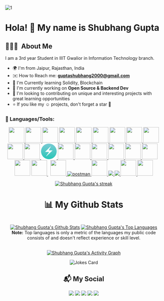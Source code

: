 ![1](https://user-images.githubusercontent.com/79959361/196464843-7fa515dc-2397-426c-86f5-498f8089486b.png)

Hola! 👋 My name is Shubhang Gupta
==================================

## 👨🏻‍💻 &nbsp;About Me

I am a 3rd year Student in IIIT Gwalior in Information Technology branch.

* 🌍  I'm from Jaipur, Rajasthan, India
* ✉️  How to Reach me: **[guptashubhang2000@gmail.com](mailto:guptashubhang2000@gmail.com)**
* 🧠  I'm Currently learning Solidity, Blockchain
* 🔭  I'm currently working on **Open Source & Backend Dev**
* 🤝  I'm looking to contributing on unique and interesting projects with great learning opportunities
* ⭐  If you like my ☺️ projects, don't forget a star 🌟

### 🚀 Languages/Tools:

<p align="center"> 
    <a href="https://reactjs.org/" target="_blank"> <img src="https://cdn.jsdelivr.net/gh/devicons/devicon/icons/react/react-original.svg" width="50px" height="50px"/> </a>
    <a href="https://redux.js.org/" target="_blank"> <img src="https://cdn.jsdelivr.net/gh/devicons/devicon/icons/redux/redux-original.svg" width="50px" height="50px"/> </a>
    <a href="https://nextjs.org/" target="_blank"> <img src="https://camo.githubusercontent.com/92ec9eb7eeab7db4f5919e3205918918c42e6772562afb4112a2909c1aaaa875/68747470733a2f2f6173736574732e76657263656c2e636f6d2f696d6167652f75706c6f61642f76313630373535343338352f7265706f7369746f726965732f6e6578742d6a732f6e6578742d6c6f676f2e706e67" width="50px" height="50px"/> </a>
    <a href="https://graphql.org/" target="_blank"> <img src="https://cdn.jsdelivr.net/gh/devicons/devicon/icons/graphql/graphql-plain.svg" width="50px" height="50px" /> </a>
    <a href="https://graphcms.com/" target="_blank"> <img src="https://avatars.githubusercontent.com/u/31031438?s=200&v=4" width="50px" height="50px"/> </a>
    <a href="https://developer.mozilla.org/en-US/docs/Web/JavaScript" target="_blank"> <img src="https://cdn.jsdelivr.net/gh/devicons/devicon/icons/javascript/javascript-original.svg" width="50px" height="50px"/> </a> 
     <a href="https://www.python.org/doc/" target="_blank"> <img src="https://cdn.jsdelivr.net/gh/devicons/devicon/icons/python/python-original.svg" width="50px" height="50px"/> </a>
    <a href="https://www.w3.org/html/" target="_blank"> <img src="https://cdn.jsdelivr.net/gh/devicons/devicon/icons/html5/html5-original.svg" width="50px" height="50px"/> </a> 
    <a href="https://www.w3schools.com/css/" target="_blank"> <img src="https://cdn.jsdelivr.net/gh/devicons/devicon/icons/css3/css3-original.svg" width="50px" height="50px"/> </a> 
    <a href="https://sass-lang.com/" target="_blank"> <img src="https://cdn.jsdelivr.net/gh/devicons/devicon/icons/sass/sass-original.svg" width="50px" height="50px"/> </a> 
    <a href="https://mui.com/" target="_blank"> <img src="https://cdn.jsdelivr.net/gh/devicons/devicon/icons/materialui/materialui-original.svg" width="50px" height="50px" /> </a>
    <a href="https://chakra-ui.com/" target="_blank"> <img src="https://raw.githubusercontent.com/chakra-ui/chakra-ui/0f0c764465ee27178b94e026f6d6eafd9c23c09d/logo/logomark-colored.svg" width="50px" height="50px" rounded-corners/> </a>
    <a href="https://tailwindcss.com/" target="_blank"> <img src="https://cdn.jsdelivr.net/gh/devicons/devicon/icons/tailwindcss/tailwindcss-plain.svg" width="50px" height="50px"/> </a>
    <a href="https://www.heroku.com/" target="_blank"> <img src="https://cdn.jsdelivr.net/gh/devicons/devicon/icons/heroku/heroku-original.svg" width="50px" height="50px" /> </a>
    <a href="https://www.netlify.com/" target="_blank"> <img src="https://cdn.freebiesupply.com/logos/large/2x/netlify-logo-png-transparent.png" width="50px" height="50px"/> </a>
    <a href="https://vercel.com/" target="_blank"> <img src="https://camo.githubusercontent.com/add2c9721e333f0043ac938f3dadbc26a282776e01b95b308fcaba5afaf74ae3/68747470733a2f2f6173736574732e76657263656c2e636f6d2f696d6167652f75706c6f61642f76313538383830353835382f7265706f7369746f726965732f76657263656c2f6c6f676f2e706e67" width="50px" height="50px"/> </a>
    <a href="https://www.canva.com/" target="_blank"> <img src="https://cdn.jsdelivr.net/gh/devicons/devicon/icons/canva/canva-original.svg" width="50px" height="50px"/> </a>
    <a style="padding-right:8px;" href="https://nodejs.org" target="_blank"> <img src="https://cdn.jsdelivr.net/gh/devicons/devicon/icons/nodejs/nodejs-original.svg" width="50px" height="50px" /> </a> 
    <a href="https://www.npmjs.com/" target="_blank"><img src="https://cdn.jsdelivr.net/gh/devicons/devicon/icons/npm/npm-original-wordmark.svg" width="50px" height="50px"/></a>
    <a style="padding-right:8px;" href="https://www.mysql.com/" target="_blank"> <img src="https://cdn.jsdelivr.net/gh/devicons/devicon/icons/mysql/mysql-original.svg" width="50px" height="50px" /> </a>
    <a href="https://www.mongodb.com/" target="_blank"> <img src="https://cdn.jsdelivr.net/gh/devicons/devicon/icons/mongodb/mongodb-original-wordmark.svg" width="50px" height="50px"/> </a>
    <a href="https://postman.com" target="_blank"> <img src="https://www.vectorlogo.zone/logos/getpostman/getpostman-icon.svg" alt="postman" width="45" height="45"/> </a>   
    <a href="https://git-scm.com/" target="_blank"> <img src="https://cdn.jsdelivr.net/gh/devicons/devicon/icons/git/git-original.svg" width="50px" height="50px"/> </a> 
    <a href="https://github.com/" target="_blank"> <img src="https://img.icons8.com/nolan/64/github.png"/> </a>
    <a href="https://www.w3schools.com/cpp/" target="_blank"> <img src="https://img.icons8.com/color/48/000000/c-plus-plus-logo.png"/> </a>
    <a href="https://www.figma.com/" target="_blank"> <img src="https://cdn.jsdelivr.net/gh/devicons/devicon/icons/figma/figma-original.svg" width="50px" height="50px"/> </a>
    <a href="https://github.com/features/actions"><img src="https://avatars.githubusercontent.com/u/44036562?s=200&v=4" width="50px" height="50px"/></a>
    
    

 <p align="center">
    <a href="https://github.com/shubhanggupta2000/github-readme-streak-stats">
        <img title="🔥 Get streak stats for your profile at git.io/streak-stats" alt="Shubhang Gupta's streak" src="https://github-readme-streak-stats.herokuapp.com?user=shubhanggupta2000&theme=github-dark-blue&hide_border=true"/>
    </a>
</p>


<div align="center">

# 📊 My Github Stats

<p align="center">
  <br/>
    <a href="https://github.com/shubhanggupta2000/github-readme-stats"><img alt="Shubhang Gupta's Github Stats" src="https://github-readme-stats.vercel.app/api?username=shubhanggupta2000&show_icons=true&count_private=true&theme=react&hide_border=true&bg_color=0D1117" /></a>
  <a href="https://github.com/shubhanggupta2000/github-readme-stats"><img alt="Shubhang Gupta's Top Languages" src="https://github-readme-stats.vercel.app/api/top-langs/?username=shubhanggupta2000&langs_count=8&count_private=true&layout=compact&theme=react&hide_border=true&bg_color=0D1117" /></a>
  <br/>
  <b>Note:</b> Top languages is only a metric of the languages my public code consists of and doesn't reflect experience or skill level.


<br/>
<br/>

<a href="https://github.com/shubhanggupta2000/github-readme-activity-graph"><img alt="Shubhang Gupta's Activity Graph" src="https://activity-graph.herokuapp.com/graph?username=shubhanggupta2000&bg_color=0D1117&color=5BCDEC&line=5BCDEC&point=FFFFFF&hide_border=true" /></a>
</p>

![Jokes Card](https://readme-jokes.vercel.app/api)

## 📬 My Social
<p align="center">
<a href = "https://www.linkedin.com/in/shubhang-gupta-a081ab201/"><img src="https://img.icons8.com/fluent/48/000000/linkedin.png"/></a>
<a href = "mailto:guptashubhang2000@gmail.com"><img src="https://img.icons8.com/fluent/48/000000/gmail-new.png"/></a>
<a href = "https://www.instagram.com/guptashubhang2000/"><img src="https://img.icons8.com/fluent/48/000000/instagram-new.png"/></a>
<a href = "https://twitter.com/ShubhangGupta13"><img src="https://img.icons8.com/fluent/48/000000/twitter.png"/></a>
<a href = "https://www.facebook.com/shubhang.agarwal.71"><img src="https://img.icons8.com/fluent/48/000000/facebook-new.png"/></a>
</p>
